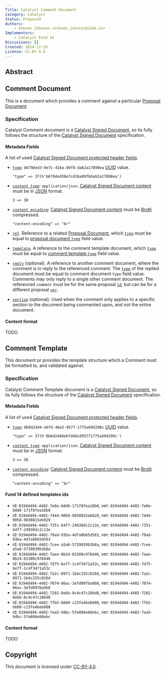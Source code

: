 ```yaml
---
Title: Catalyst Comment Document
Category: Catalyst
Status: Proposed
Authors:
    - Steven Johnson <steven.johnson@iohk.io>
Implementors:
    - Catalyst Fund 14
Discussions: []
Created: 2024-12-29
License: CC-BY-4.0
---
```


## Abstract

## Comment Document

This is a document which provides a comment against a particular [Proposal Document].

### Specification

Catalyst Comment document is a [Catalyst Signed Document],
so its fully follows the structure of the [Catalyst Signed Document] specification.

#### Metadata Fields

A list of used [Catalyst Signed Document protected header fields](./../signed_doc/spec.md#signed-object-fields).

* [`type`](./../signed_doc/spec.md#type): `b679ded3-0e7c-41ba-89f8-da62a17898ea` [UUID] value.

  ```CDDL
  "type" => 37(h'b679ded30e7c41ba89f8da62a17898ea')
  ```

* [`content type`](./../signed_doc/spec.md#content-type): `application/json`.
  [Catalyst Signed Document content] must be in [JSON] format.

  ```CDDL
  3 => 30
  ```

* [`content encoding`](./../signed_doc/spec.md#content-encoding-optional):
  [Catalyst Signed Document content] must be [Brotli] compressed.

  ```CDDL
  "content-encoding" => "br"
  ```

* [`ref`](./../signed_doc/meta.md#ref-document-reference).
  Reference to a related [Proposal Document],
  which [`type`](./../signed_doc/spec.md#type) must be equal to
  [proposal document `type`][Proposal Document] field value.

* [`template`](./../signed_doc/meta.md#ref-document-reference).
  A reference to the comment template document,
  which [`type`](./../signed_doc/spec.md#type) must be equal to
  [comment template `type`](#comment-template) field value.

* [`reply`](./../signed_doc/meta.md#reply-reply-reference) (optional).
  A reference to another comment document,
  where the comment is in reply to the referenced comment.
  The [`type`](./../signed_doc/spec.md#type) of the replied document
  must be equal to comment document `type` field value.
  Comments may only reply to a single other comment document.
  The referenced `comment` must be for the same proposal [`id`](./../signed_doc/spec.md#id),
  but can be for a different proposal [`ver`](./../signed_doc/spec.md#ver).

* [`section`](./../signed_doc/meta.md#section-section-reference) (optional).
  Used when the comment only applies to a specific section to the document being commented upon,
  and not the entire document.

#### Content format

TODO

## Comment Template

This document pr provides the template structure which a Comment must be formatted to, and validated against.

### Specification

Catalyst Comment Template document is a [Catalyst Signed Document],
so its fully follows the structure of the [Catalyst Signed Document] specification.

#### Metadata Fields

A list of used [Catalyst Signed Document protected header fields](./../signed_doc/spec.md#signed-object-fields).

* [`type`](./../signed_doc/spec.md#type): `0b8424d4-ebfd-46e3-9577-1775a69d290c` [UUID] value.

  ```CDDL
  "type" => 37(h'0b8424d4ebfd46e395771775a69d290c')
  ```

* [`content type`](./../signed_doc/spec.md#content-type): `application/json`.
  [Catalyst Signed Document content] must be in [JSON] format.

  ```CDDL
  3 => 30
  ```

* [`content encoding`](./../signed_doc/spec.md#content-encoding-optional):
  [Catalyst Signed Document content] must be [Brotli] compressed.

  ```CDDL
  "content-encoding" => "br"
  ```

#### Fund 14 defined templates ids

- id: `0194d494-4402-7e0e-b8d6-171f8fea18b0`, ver: `0194d494-4402-7e0e-b8d6-171f8fea18b0`
- id: `0194d494-4402-7444-9058-9030815eb029`, ver: `0194d494-4402-7444-9058-9030815eb029`
- id: `0194d494-4402-7351-b4f7-24938dc2c12e`, ver: `0194d494-4402-7351-b4f7-24938dc2c12e`
- id: `0194d494-4402-79ad-93ba-4d7a0b65d563`, ver: `0194d494-4402-79ad-93ba-4d7a0b65d563`
- id: `0194d494-4402-7cee-a5a6-5739839b3b8a`, ver: `0194d494-4402-7cee-a5a6-5739839b3b8a`
- id: `0194d494-4402-7aee-8b24-b5300c976846`, ver: `0194d494-4402-7aee-8b24-b5300c976846`
- id: `0194d494-4402-7d75-be7f-1c4f3471a53c`, ver: `0194d494-4402-7d75-be7f-1c4f3471a53c`
- id: `0194d494-4402-7a2c-8971-1b4c255c826d`, ver: `0194d494-4402-7a2c-8971-1b4c255c826d`
- id: `0194d494-4402-7074-86ac-3efd097ba9b0`, ver: `0194d494-4402-7074-86ac-3efd097ba9b0`
- id: `0194d494-4402-7202-8ebb-8c4c47c286d8`, ver: `0194d494-4402-7202-8ebb-8c4c47c286d8`
- id: `0194d494-4402-7fb5-b680-c23fe4beb088`, ver: `0194d494-4402-7fb5-b680-c23fe4beb088`
- id: `0194d494-4402-7aa5-9dbc-5fe886e60ebc`, ver: `0194d494-4402-7aa5-9dbc-5fe886e60ebc`

#### Content format

TODO

## Copyright

This document is licensed under [CC-BY-4.0](https://creativecommons.org/licenses/by/4.0/legalcode).

[Catalyst Signed Document]: ./../signed_doc/spec.md
[Catalyst Signed Document content]: ./../signed_doc/spec.md#signed-object-content
[Proposal Document]: ./proposal.md
[Brotli]: https://datatracker.ietf.org/doc/html/rfc7932
[JSON]: https://datatracker.ietf.org/doc/html/rfc7159
[UUID]: https://www.rfc-editor.org/rfc/rfc9562.html

